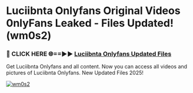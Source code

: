 # Luciibnta Onlyfans Original Videos 0nlyFans Leaked - Files Updated! (wm0s2)

<h3>🔴 CLICK HERE 🌐==►► <a href="https://tinyurl.com/ehrbuxhb" rel="nofollow">Luciibnta Onlyfans Updated Files</a></h3>

Get Luciibnta Onlyfans and all content. Now you can access all videos and pictures of Luciibnta Onlyfans. New Updated Files 2025!

[![wm0s2](https://i.imgur.com/lVYEuWS.gif)](https://tinyurl.com/ehrbuxhb)
